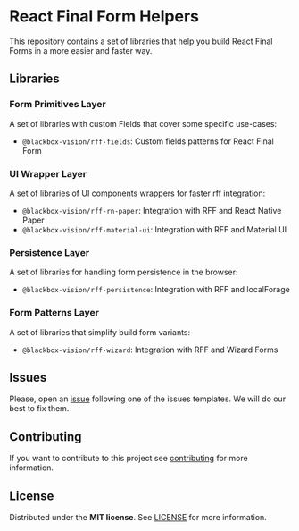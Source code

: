 # React Final Form Helpers

This repository contains a set of libraries that help you build React Final Forms in a more easier and faster way.

## Libraries

### Form Primitives Layer

A set of libraries with custom Fields that cover some specific use-cases:

- `@blackbox-vision/rff-fields`: Custom fields patterns for React Final Form

### UI Wrapper Layer

A set of libraries of UI components wrappers for faster rff integration:

- `@blackbox-vision/rff-rn-paper`: Integration with RFF and React Native Paper
- `@blackbox-vision/rff-material-ui`: Integration with RFF and Material UI

### Persistence Layer

A set of libraries for handling form persistence in the browser:

- `@blackbox-vision/rff-persistence`: Integration with RFF and localForage

### Form Patterns Layer

A set of libraries that simplify build form variants:

- `@blackbox-vision/rff-wizard`: Integration with RFF and Wizard Forms

## Issues

Please, open an [issue](https://github.com/BlackBoxVision/styled-animation/issues) following one of the issues templates. We will do our best to fix them.

## Contributing

If you want to contribute to this project see [contributing](https://github.com/BlackBoxVision/styled-animation/blob/master/CONTRIBUTING.md) for more information.

## License

Distributed under the **MIT license**. See [LICENSE](https://github.com/BlackBoxVision/styled-animation/blob/master/LICENSE) for more information.
